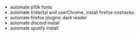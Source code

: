 - automate p10k fonts
- automate tridactyl and userChrome, install firefox-csshacks
- automate firefox plugins: dark reader
- automate discord install
- automate spotify install
